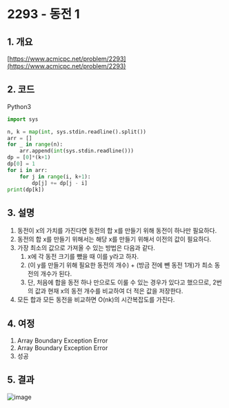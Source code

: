 # **2293 - 동전 1**

## **1. 개요**

[https://www.acmicpc.net/problem/2293](https://www.acmicpc.net/problem/2293)

## **2. 코드**

Python3

```python
import sys

n, k = map(int, sys.stdin.readline().split())
arr = []
for _ in range(n):
    arr.append(int(sys.stdin.readline()))
dp = [0]*(k+1)
dp[0] = 1
for i in arr:
    for j in range(i, k+1):
        dp[j] += dp[j - i]
print(dp[k])
```

## **3. 설명**

1. 동전이 x의 가치를 가진다면 동전의 합 x를 만들기 위해 동전이 하나만 필요하다.
2. 동전의 합 x를 만들기 위해서는 해당 x를 만들기 위해서 이전의 값이 필요하다. 
3. 가장 최소의 값으로 가져올 수 있는 방법은 다음과 같다.
    1. x에 각 동전 크기를 뺐을 때 이를 y라고 하자. 
    2. (이 y를 만들기 위해 필요한 동전의 개수) + (방금 전에 뺀 동전 1개)가 최소 동전의 개수가 된다.
    3. 단, 처음에 합을 동전 하나 만으로도 이룰 수 있는 경우가 있다고 했으므로, 2번의 값과 현재 x의 동전 개수를 비교하여 더 적은 값을 저장한다.
4. 모든 합과 모든 동전을 비교하면 O(nk)의 시간복잡도를 가진다.

## **4. 여정**

1. Array Boundary Exception Error
2. Array Boundary Exception Error
3. 성공

## **5. 결과**
![image](https://user-images.githubusercontent.com/41278416/91875638-b7cba100-ecb6-11ea-9dca-f974f941c8a1.png)